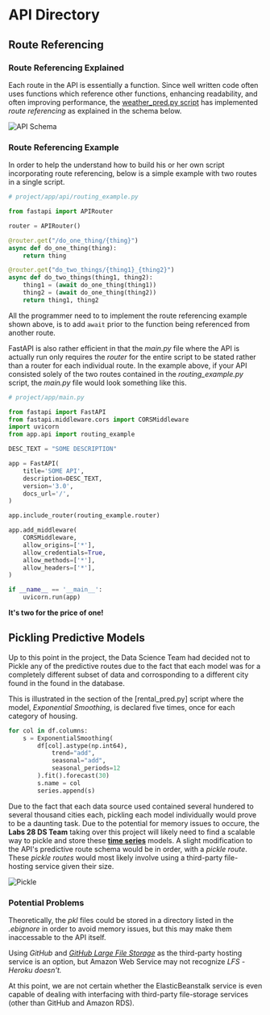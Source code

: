 # API Directory

## Route Referencing

### Route Referencing Explained

Each route in the API is essentially a function. Since well written code often uses functions which reference other functions, enhancing readability, and often improving performance, the [weather_pred.py script](weather_pred.py) has implemented *route referencing* as explained in the schema below.

![API Schema](https://raw.githubusercontent.com/Lambda-School-Labs/Labs26-Citrics-DS-TeamA/master/data/whimsical/APISchema.png)

### Route Referencing Example

In order to help the  understand how to build his or her own script incorporating route referencing, below is a simple example with two routes in a single script.

```python
# project/app/api/routing_example.py

from fastapi import APIRouter

router = APIRouter()

@router.get("/do_one_thing/{thing}")
async def do_one_thing(thing):
    return thing

@router.get("do_two_things/{thing1}_{thing2}")
async def do_two_things(thing1, thing2):
    thing1 = (await do_one_thing(thing1))
    thing2 = (await do_one_thing(thing2))
    return thing1, thing2
```

All the programmer need to to implement the route referencing example shown above, is to add ```await``` prior to the function being referenced from another route.

FastAPI is also rather efficient in that the *main.py* file where the API is actually run only requires the *router* for the entire script to be stated rather than a router for each individual route. In the example above, if your API consisted solely of the two routes contained in the *routing_example.py* script, the *main.py* file would look something like this.

```python
# project/app/main.py

from fastapi import FastAPI
from fastapi.middleware.cors import CORSMiddleware
import uvicorn
from app.api import routing_example

DESC_TEXT = "SOME DESCRIPTION"

app = FastAPI(
    title='SOME API',
    description=DESC_TEXT,
    version='3.0',
    docs_url='/',
)

app.include_router(routing_example.router)

app.add_middleware(
    CORSMiddleware,
    allow_origins=['*'],
    allow_credentials=True,
    allow_methods=['*'],
    allow_headers=['*'],
)

if __name__ == '__main__':
    uvicorn.run(app)
```

**It's two for the price of one!**

## Pickling Predictive Models

Up to this point in the project, the Data Science Team had decided not to Pickle any of the predictive routes due to the fact that each model was for a completely different subset of data and corrosponding to a different city found in the found in the database. 

This is illustrated in the section of the [rental_pred.py] script where the model, *Exponential Smoothing*, is declared five times, once for each category of housing.

```python
for col in df.columns:
    s = ExponentialSmoothing(
        df[col].astype(np.int64),
            trend="add",
            seasonal="add",
            seasonal_periods=12
        ).fit().forecast(30)
        s.name = col
        series.append(s)
```

Due to the fact that each data source used contained several hundered to several thousand cities each, pickling each model individually would prove to be a daunting task. Due to the potential for memory issues to occure, the **Labs 28 DS Team** taking over this project will likely need to find a scalable way to pickle and store these [**time series**](https://github.com/Lambda-School-Labs/Labs26-Citrics-DS-TeamA/blob/master/development/notebooks/tsa.ipynb) models. A slight modification to the API's predictive route schema would be in order, with a *pickle route*. These *pickle routes* would most likely involve using a third-party file-hosting service given their size.

![Pickle](https://raw.githubusercontent.com/Lambda-School-Labs/Labs26-Citrics-DS-TeamA/master/data/whimsical/Pickling.png)

### Potential Problems

Theoretically, the *pkl* files could be stored in a directory listed in the *.ebignore* in order to avoid memory issues, but this may make them inaccessable to the API itself.

Using *GitHub* and [*GitHub Large File Storage*](https://git-lfs.github.com/) as the third-party hosting service is an option, but Amazon Web Service may not recognize *LFS* - *Heroku doesn't.*

At this point, we are not certain whether the ElasticBeanstalk service is even capable of dealing with interfacing with third-party file-storage services (other than GitHub and Amazon RDS).